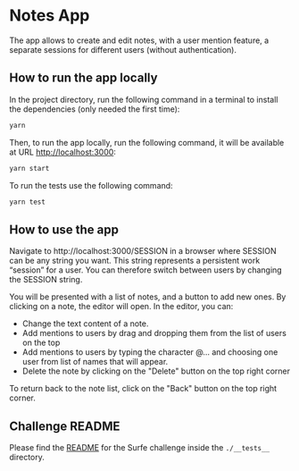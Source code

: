 # Notes App

The app allows to create and edit notes, with a user mention feature, a separate sessions for different users (without authentication).

## How to run the app locally

In the project directory, run the following command in a terminal to install the dependencies (only needed the first time):

```bash
yarn
```

Then, to run the app locally, run the following command, it will be available at URL [http://localhost:3000](http://localhost:3000):

```bash
yarn start
```

To run the tests use the following command:

```bash
yarn test
```

## How to use the app

Navigate to http://localhost:3000/SESSION in a browser where SESSION can be any string you want. This string represents a persistent work “session” for a user. You can therefore switch between users by changing the SESSION string.

You will be presented with a list of notes, and a button to add new ones. By clicking on a note, the editor will open. 
In the editor, you can:
- Change the text content of a note.
- Add mentions to users by drag and dropping them from the list of users on the top 
- Add mentions to users by typing the character @... and choosing one user from list of names that will appear.
- Delete the note by clicking on the "Delete" button on the top right corner

To return back to the note list, click on the "Back" button on the top right corner.

## Challenge README
Please find the [README](https://github.com/nourtalaat/surfe-challenge/blob/main/__tests__) for the Surfe challenge inside the `./__tests__` directory.
